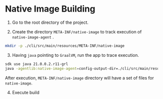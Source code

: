 # Native Image Building

1. Go to the root directory of the project.

2. Create the directory `META-INF/native-image` to track execution of `native-image-agent` .

```bash
mkdir -p ./cli/src/main/resources/META-INF/native-image
```

3. Having `java` pointing to `GraalVM`, run the app to trace execution.

```bash
sdk use java 21.0.0.2.r11-grl
java -agentlib:native-image-agent=config-output-dir=./cli/src/main/resources/META-INF/native-image -jar ./target/kprojekt-cli.jar
```

After execution, `META-INF/native-image` directory will have a set of files for `native-image`.

4. Execute build